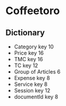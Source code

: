 # Coffeetoro

## Dictionary
* Category key 10
* Price key 16
* TMC key 16
* TC key 12
* Group of Articles 6
* Expense key 8
* Service key 8
* Session key 12
* documentId key 8

